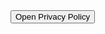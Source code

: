 <!DOCTYPE html>
<html lang="en">
<head>
    <meta charset="UTF-8">
    <meta name="viewport" content="width=device-width, initial-scale=1.0">
    <title>Open Privacy Policy</title>
</head>
<body>
    <button onclick="window.open('https://gemyessam.github.io/Privacy-Policy/Privacy-Policy', '_blank')">
        Open Privacy Policy
    </button>
</body>
</html>

